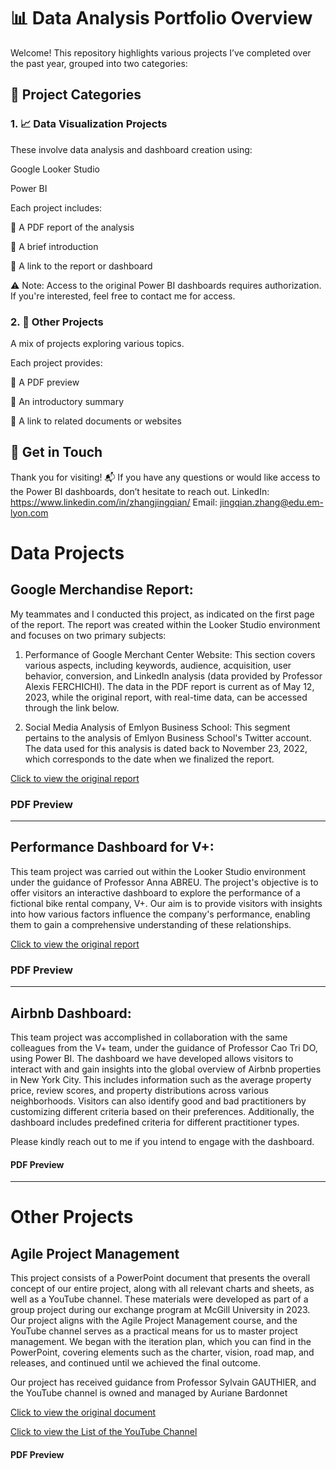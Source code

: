 # 📊 Data Analysis Portfolio Overview
Welcome! This repository highlights various projects I’ve completed over the past year, grouped into two categories:

## 🧩 Project Categories
### 1. 📈 Data Visualization Projects
These involve data analysis and dashboard creation using:

Google Looker Studio

Power BI

Each project includes:

📄 A PDF report of the analysis

📝 A brief introduction

🔗 A link to the report or dashboard

⚠️ Note: Access to the original Power BI dashboards requires authorization.
If you're interested, feel free to contact me for access.

### 2. 🧠 Other Projects
A mix of projects exploring various topics.

Each project provides:

📄 A PDF preview

📝 An introductory summary

🔗 A link to related documents or websites

## 🤝 Get in Touch
Thank you for visiting!
📬 If you have any questions or would like access to the Power BI dashboards, don’t hesitate to reach out. 
LinkedIn: https://www.linkedin.com/in/zhangjingqian/
Email: jingqian.zhang@edu.em-lyon.com



# **Data Projects**
## Google Merchandise Report: 

My teammates and I conducted this project, as indicated on the first page of the report. The report was created within the Looker Studio environment and focuses on two primary subjects:

1. Performance of Google Merchant Center Website: This section covers various aspects, including keywords, audience, acquisition, user behavior, conversion, and LinkedIn analysis (data provided by Professor Alexis FERCHICHI). The data in the PDF report is current as of May 12, 2023, while the original report, with real-time data, can be accessed through the link below.

2. Social Media Analysis of Emlyon Business School: This segment pertains to the analysis of Emlyon Business School's Twitter account. The data used for this analysis is dated back to November 23, 2022, which corresponds to the date when we finalized the report.

[Click to view the original report](https://lookerstudio.google.com/reporting/ad490fbf-4f46-4ab4-81a9-3533b4d3a30b/page/p_3q2nhog10c)

### PDF Preview
<object data="GoogleMerchandiseReport.pdf" width="650" height="650" type='application/pdf'></object>

---

## Performance Dashboard for V+:

This team project was carried out within the Looker Studio environment under the guidance of Professor Anna ABREU. The project's objective is to offer visitors an interactive dashboard to explore the performance of a fictional bike rental company, V+. Our aim is to provide visitors with insights into how various factors influence the company's performance, enabling them to gain a comprehensive understanding of these relationships.

[Click to view the original report](https://lookerstudio.google.com/reporting/3022e5e8-4987-4f9e-a16f-4cb14fad147e/page/p_19fry1a03c)
### PDF Preview
<object data="V+_Performance_Dashboard.pdf" width="650" height="650" type='application/pdf'></object>

---

## Airbnb Dashboard:

This team project was accomplished in collaboration with the same colleagues from the V+ team, under the guidance of Professor Cao Tri DO, using Power BI. The dashboard we have developed allows visitors to interact with and gain insights into the global overview of Airbnb properties in New York City. This includes information such as the average property price, review scores, and property distributions across various neighborhoods. Visitors can also identify good and bad practitioners by customizing different criteria based on their preferences. Additionally, the dashboard includes predefined criteria for different practitioner types.

Please kindly reach out to me if you intend to engage with the dashboard.
#### PDF Preview
<object data="PowerBI_AirBnB_Dashboard.pdf" width="650" height="650" type='application/pdf'></object>

***

# **Other Projects**

## Agile Project Management
This project consists of a PowerPoint document that presents the overall concept of our entire project, along with all relevant charts and sheets, as well as a YouTube channel. These materials were developed as part of a group project during our exchange program at McGill University in 2023. Our project aligns with the Agile Project Management course, and the YouTube channel serves as a practical means for us to master project management. We began with the iteration plan, which you can find in the PowerPoint, covering elements such as the charter, vision, road map, and releases, and continued until we achieved the final outcome.

Our project has received guidance from Professor Sylvain GAUTHIER, and the YouTube channel is owned and managed by Auriane Bardonnet

[Click to view the original document](https://www.canva.com/design/DAFkLPXe7Jk/TDRVteG82hZ7Fy2grCg60g/view?utm_content=DAFkLPXe7Jk&utm_campaign=designshare&utm_medium=link&utm_source=publishsharelink)


 
[Click to view the List of the YouTube Channel](https://www.youtube.com/playlist?list=PLmNfvsiRta7lWcorqHmkWiDgAVgvJ6H_Z)

#### PDF Preview
<object data="SUPADISCOVER PPT_compressed.pdf" width="650" height="650" type='application/pdf'></object>
